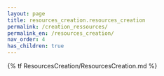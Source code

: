 ```yaml
---
layout: page
title: resources_creation.resources_creation
permalink: /creation_ressources/
permalink_en: /resources_creation/
nav_order: 4
has_children: true  
---
```


{% tf ResourcesCreation/ResourcesCreation.md %}